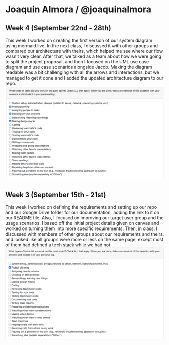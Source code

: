 # Joaquin Almora / @joaquinalmora

## Week 4 (September 22nd - 28th)
This week I worked on creating the first version of our system diagram using mermaid.live. In the next class, I discussed it with other groups and compared our architecture with theirs, which helped me see where our flow wasn’t very clear. After that, we talked as a team about how we were going to split the project proposal, and then I focused on the UML use case diagram and use case scenarios alongside Jacob. Making the diagram readable was a bit challenging with all the arrows and interactions, but we managed to get it done and I added the updated architecture diagram to our repo.
![Peer Eval](https://github.com/COSC-499-W2025/capstone-project-team-7/blob/9a95e562cc56f43120543507d3ba04b0d1d4df5f/docs/logs/individualLogs/joaquinalmora/images/w4peer.png)

## Week 3 (September 15th - 21st)
This week I worked on defining the requirements and setting up our repo and our Google Drive folder for our documentation, adding the link to it on our README file. Also, I focused on improving our target user group and the usage scenarios. I based off the initial project details given on canvas and worked on turning them into more specific requirements. Then, in class, I discussed with members of other groups about our requirements and theirs, and looked like all groups were more or less on the same page, except most of them had defined a tech stack while we had not.
![Peer eval](https://github.com/COSC-499-W2025/capstone-project-team-7/blob/7221d25e050e23ba0affefb3db6f5041ab42782f/docs/logs/individualLogs/joaquin-images/w3peer.png)
